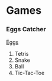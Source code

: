 # Games

### Eggs Catcher
[Eggs](https://private-user-images.githubusercontent.com/98550/368076646-044fde50-7163-4c31-8a99-6a7443296b00.webm)

1. Tetris
2. Snake
3. Ball
4. Tic-Tac-Toe
